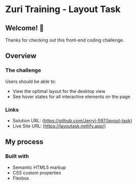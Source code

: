 # Zuri Training - Layout Task

## Welcome! 👋

Thanks for checking out this front-end coding challenge.

## Overview

### The challenge

Users should be able to:

- View the optimal layout for the desktop view
- See hover states for all interactive elements on the page

### Links

- Solution URL: (https://github.com/Jerryl-597/layout-task)
- Live Site URL: (https://layoutask.netlify.app/)

## My process

### Built with

- Semantic HTML5 markup
- CSS custom properties
- Flexbox
